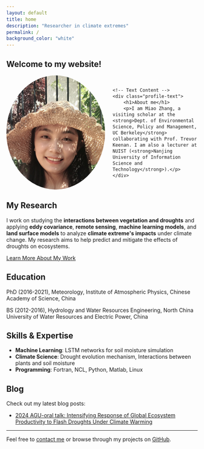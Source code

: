 ```yaml
---
layout: default
title: home
description: "Researcher in climate extremes"
permalink: /
background_color: "white"
---
```

## Welcome to my website! 

<div style="display: flex; align-items: center; gap: 20px;">
    <!-- Profile Photo -->
    <img src="/assets/images/Miao.jpg" alt="Miao Zhang" style="border-radius: 50%; width: 260px; height: 300px; object-fit: cover;" />
    
    <!-- Text Content -->
    <div class="profile-text">
        <h1>About me</h1>
        <p>I am Miao Zhang, a visiting scholar at the <strong>Dept. of Environmental Science, Policy and Management, UC Berkeley</strong> collaborating with Prof. Trevor Keenan. I am also a lecturer at NUIST (<strong>Nanjing University of Information Science and Technology</strong>).</p>
    </div>
</div>

## My Research

I work on studying the **interactions between vegetation and droughts** and applying **eddy covariance**, **remote sensing**, **machine learning models**, and **land surface models** to analyze **climate extreme's impacts** under climate change. My research aims to help predict and mitigate the effects of droughts on ecosystems.

[Learn More About My Work](/publication/)

## Education

PhD (2016-2021), Meteorology, Institute of Atmospheric Physics, Chinese Academy of Science, China

BS (2012-2016), Hydrology and Water Resources Engineering, North China University of Water Resources and Electric Power, China

## Skills & Expertise
- **Machine Learning**: LSTM networks for soil moisture simulation
- **Climate Science**: Drought evolution mechanism, Interactions between plants and soil moisture
- **Programming**: Fortran, NCL, Python, Matlab, Linux

## Blog

Check out my latest blog posts:
- [2024 AGU-oral talk: Intensifying Response of Global Ecosystem Productivity to Flash Droughts Under Climate Warming](2024-AGU)
 
---

Feel free to [contact me](contact) or browse through my projects on [GitHub](https://github.com/miaozhang2025).
